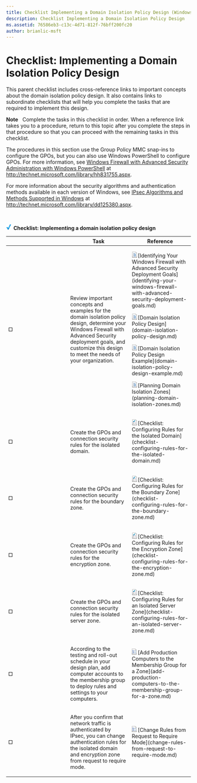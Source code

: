 ```yaml
---
title: Checklist Implementing a Domain Isolation Policy Design (Windows 10)
description: Checklist Implementing a Domain Isolation Policy Design
ms.assetid: 76586eb3-c13c-4d71-812f-76bff200fc20
author: brianlic-msft
---
```


# Checklist: Implementing a Domain Isolation Policy Design


This parent checklist includes cross-reference links to important concepts about the domain isolation policy design. It also contains links to subordinate checklists that will help you complete the tasks that are required to implement this design.

**Note**  
Complete the tasks in this checklist in order. When a reference link takes you to a procedure, return to this topic after you complete the steps in that procedure so that you can proceed with the remaining tasks in this checklist.

The procedures in this section use the Group Policy MMC snap-ins to configure the GPOs, but you can also use Windows PowerShell to configure GPOs. For more information, see [Windows Firewall with Advanced Security Administration with Windows PowerShell](http://technet.microsoft.com/library/hh831755.aspx) at http://technet.microsoft.com/library/hh831755.aspx.

For more information about the security algorithms and authentication methods available in each version of Windows, see [IPsec Algorithms and Methods Supported in Windows](http://technet.microsoft.com/library/dd125380.aspx) at http://technet.microsoft.com/library/dd125380.aspx.

 

![checklist](images/2b05dce3-938f-4168-9b8f-1f4398cbdb9b.gif) **Checklist: Implementing a domain isolation policy design**

<table>
<colgroup>
<col width="33%" />
<col width="33%" />
<col width="33%" />
</colgroup>
<thead>
<tr class="header">
<th></th>
<th>Task</th>
<th>Reference</th>
</tr>
</thead>
<tbody>
<tr class="odd">
<td><p><img src="images/wfas-icon-checkbox.gif" alt="_" /></p></td>
<td><p>Review important concepts and examples for the domain isolation policy design, determine your Windows Firewall with Advanced Security deployment goals, and customize this design to meet the needs of your organization.</p></td>
<td><p><img src="images/faa393df-4856-4431-9eda-4f4e5be72a90.gif" alt="Conceptual topic" />[Identifying Your Windows Firewall with Advanced Security Deployment Goals](identifying-your-windows-firewall-with-advanced-security-deployment-goals.md)</p>
<p><img src="images/faa393df-4856-4431-9eda-4f4e5be72a90.gif" alt="Conceptual topic" />[Domain Isolation Policy Design](domain-isolation-policy-design.md)</p>
<p><img src="images/faa393df-4856-4431-9eda-4f4e5be72a90.gif" alt="Conceptual topic" />[Domain Isolation Policy Design Example](domain-isolation-policy-design-example.md)</p>
<p><img src="images/faa393df-4856-4431-9eda-4f4e5be72a90.gif" alt="Conceptual topic" />[Planning Domain Isolation Zones](planning-domain-isolation-zones.md)</p></td>
</tr>
<tr class="even">
<td><p><img src="images/wfas-icon-checkbox.gif" alt="_" /></p></td>
<td><p>Create the GPOs and connection security rules for the isolated domain.</p></td>
<td><p><img src="images/bc6cea1a-1c6c-4124-8c8f-1df5adfe8c88.gif" alt="Checklist topic" />[Checklist: Configuring Rules for the Isolated Domain](checklist-configuring-rules-for-the-isolated-domain.md)</p></td>
</tr>
<tr class="odd">
<td><p><img src="images/wfas-icon-checkbox.gif" alt="_" /></p></td>
<td><p>Create the GPOs and connection security rules for the boundary zone.</p></td>
<td><p><img src="images/bc6cea1a-1c6c-4124-8c8f-1df5adfe8c88.gif" alt="Checklist topic" />[Checklist: Configuring Rules for the Boundary Zone](checklist-configuring-rules-for-the-boundary-zone.md)</p></td>
</tr>
<tr class="even">
<td><p><img src="images/wfas-icon-checkbox.gif" alt="_" /></p></td>
<td><p>Create the GPOs and connection security rules for the encryption zone.</p></td>
<td><p><img src="images/bc6cea1a-1c6c-4124-8c8f-1df5adfe8c88.gif" alt="Checklist topic" />[Checklist: Configuring Rules for the Encryption Zone](checklist-configuring-rules-for-the-encryption-zone.md)</p></td>
</tr>
<tr class="odd">
<td><p><img src="images/wfas-icon-checkbox.gif" alt="_" /></p></td>
<td><p>Create the GPOs and connection security rules for the isolated server zone.</p></td>
<td><p><img src="images/bc6cea1a-1c6c-4124-8c8f-1df5adfe8c88.gif" alt="Checklist topic" />[Checklist: Configuring Rules for an Isolated Server Zone](checklist-configuring-rules-for-an-isolated-server-zone.md)</p></td>
</tr>
<tr class="even">
<td><p><img src="images/wfas-icon-checkbox.gif" alt="_" /></p></td>
<td><p>According to the testing and roll-out schedule in your design plan, add computer accounts to the membership group to deploy rules and settings to your computers.</p></td>
<td><p><img src="images/15dd35b6-6cc6-421f-93f8-7109920e7144.gif" alt="Procedure topic" />[Add Production Computers to the Membership Group for a Zone](add-production-computers-to-the-membership-group-for-a-zone.md)</p></td>
</tr>
<tr class="odd">
<td><p><img src="images/wfas-icon-checkbox.gif" alt="_" /></p></td>
<td><p>After you confirm that network traffic is authenticated by IPsec, you can change authentication rules for the isolated domain and encryption zone from request to require mode.</p></td>
<td><p><img src="images/15dd35b6-6cc6-421f-93f8-7109920e7144.gif" alt="Procedure topic" />[Change Rules from Request to Require Mode](change-rules-from-request-to-require-mode.md)</p></td>
</tr>
</tbody>
</table>

 

 

 





